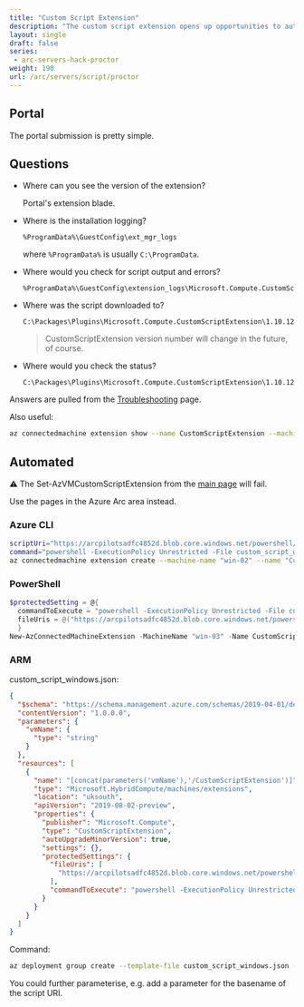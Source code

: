 ```yaml
---
title: "Custom Script Extension"
description: "The custom script extension opens up opportunities to automate PowerShell and Bash scripts at scale for both cloud and on prem servers."
layout: single
draft: false
series:
 - arc-servers-hack-proctor
weight: 190
url: /arc/servers/script/proctor
---
```



## Portal

  The portal submission is pretty simple.

## Questions

* Where can you see the version of the extension?

  Portal's extension blade.

* Where is the installation logging?

  ```text
  %ProgramData%\GuestConfig\ext_mgr_logs
  ```

  where `%ProgramData%` is usually `C:\ProgramData`.

* Where would you check for script output and errors?

  ```text
  %ProgramData%\GuestConfig\extension_logs\Microsoft.Compute.CustomScriptExtension\
  ```

* Where was the script downloaded to?

  ```text
  C:\Packages\Plugins\Microsoft.Compute.CustomScriptExtension\1.10.12\Downloads\0\
  ```

  > CustomScriptExtension version number will change in the future, of course.

* Where would you check the status?

  ```text
  C:\Packages\Plugins\Microsoft.Compute.CustomScriptExtension\1.10.12\status
  ```

Answers are pulled from the [Troubleshooting](https://docs.microsoft.com/azure/azure-arc/servers/troubleshoot-vm-extensions) page.

Also useful:

  ```bash
  az connectedmachine extension show --name CustomScriptExtension --machine-name "win-02" --resource-group "arc_pilot"
  ```

## Automated

⚠️ The Set-AzVMCustomScriptExtension from the [main page](https://docs.microsoft.com/en-us/azure/virtual-machines/extensions/custom-script-windows#powershell-deployment) will fail.

Use the pages in the Azure Arc area instead.

### Azure CLI

```bash
scriptUri="https://arcpilotsadfc4852d.blob.core.windows.net/powershell/custom_script_windows.ps1"
command="powershell -ExecutionPolicy Unrestricted -File custom_script_windows.ps1"
az connectedmachine extension create --machine-name "win-02" --name "CustomScriptExtension" --type "CustomScriptExtension" --publisher "Microsoft.Compute" --protected-settings "{\"commandToExecute\": \"$command\", \"fileUris\": [\"$scriptUri\"]}" --type-handler-version "1.10" --resource-group "arc_pilot" --location "uksouth"
```

### PowerShell

```powershell
$protectedSetting = @{
  commandToExecute = "powershell -ExecutionPolicy Unrestricted -File custom_script_windows.ps1"
  fileUris = @("https://arcpilotsadfc4852d.blob.core.windows.net/powershell/custom_script_windows.ps1")
  }
New-AzConnectedMachineExtension -MachineName "win-03" -Name CustomScriptExtension -ExtensionType "CustomScriptExtension" -Publisher "Microsoft.Compute" -Settings @{} -ProtectedSetting $protectedSetting -ResourceGroupName "arc_pilot" -Location "uksouth"
```

### ARM

custom_script_windows.json:

```json
{
  "$schema": "https://schema.management.azure.com/schemas/2019-04-01/deploymentTemplate.json#",
  "contentVersion": "1.0.0.0",
  "parameters": {
    "vmName": {
      "type": "string"
    }
  },
  "resources": [
    {
      "name": "[concat(parameters('vmName'),'/CustomScriptExtension')]",
      "type": "Microsoft.HybridCompute/machines/extensions",
      "location": "uksouth",
      "apiVersion": "2019-08-02-preview",
      "properties": {
        "publisher": "Microsoft.Compute",
        "type": "CustomScriptExtension",
        "autoUpgradeMinorVersion": true,
        "settings": {},
        "protectedSettings": {
          "fileUris": [
            "https://arcpilotsadfc4852d.blob.core.windows.net/powershell/custom_script_windows.ps1"
          ],
          "commandToExecute": "powershell -ExecutionPolicy Unrestricted -File custom_script_windows.ps1"
        }
      }
    }
  ]
}
```

Command:

```bash
az deployment group create --template-file custom_script_windows.json --parameters vmName=win-01 --resource-group arc_pilot
```

You could further parameterise, e.g. add a parameter for the basename of the script URI.
